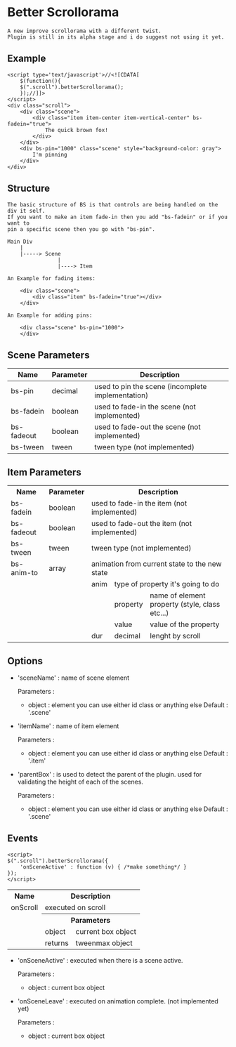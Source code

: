 Better Scrollorama
==================

    A new improve scrollorama with a different twist. 
    Plugin is still in its alpha stage and i do suggest not using it yet.

Example
--------

    <script type='text/javascript'>//<![CDATA[
        $(function(){
        $(".scroll").betterScrollorama();
        });//]]>
    </script>
    <div class="scroll">
        <div class="scene">
            <div class="item item-center item-vertical-center" bs-fadein="true">
                The quick brown fox!
            </div>
        </div>
        <div bs-pin="1000" class="scene" style="background-color: gray">
            I'm pinning
        </div>
    </div>


Structure
---------

    The basic structure of BS is that controls are being handled on the div it self. 
    If you want to make an item fade-in then you add "bs-fadein" or if you want to 
    pin a specific scene then you go with "bs-pin".
    
    Main Div
        |
        |-----> Scene
                    |
                    |----> Item
                    
    An Example for fading items:
    
        <div class="scene">
            <div class="item" bs-fadein="true"></div>
        </div>
        
    An Example for adding pins:
    
        <div class="scene" bs-pin="1000">
        </div>
        
Scene Parameters
----------------
    
| Name       | Parameter | Description                                       |
| ---------- | --------- | ------------------------------------------------- |
| bs-pin     | decimal   | used to pin the scene (incomplete implementation) |
| bs-fadein  | boolean   | used to fade-in the scene (not implemented)       |
| bs-fadeout | boolean   | used to fade-out the scene (not implemented)      |
| bs-tween   | tween     | tween type  (not implemented)                     |

Item Parameters
---------------
<table>
  <tr>
    <th>Name</th>
    <th>Parameter</th>
    <th colspan=5>Description</th>
  </tr>
  <tr>
    <td>bs-fadein</td>
    <td>boolean</td>
    <td colspan=5>used to fade-in the item  (not implemented) </td>
  </tr>
  <tr>
    <td>bs-fadeout</td>
    <td>boolean</td>
    <td colspan=5>used to fade-out the item  (not implemented) </td>
  </tr>
  <tr>
    <td>bs-tween</td>
    <td>tween</td>
    <td colspan=5>tween type  (not implemented) </td>
  </tr>
  <tr>
    <td>bs-anim-to</td>
    <td>array</td>
    <td colspan=5>animation from current state to the new state  </td>
  </tr>
  <tr>
    <td></td>
    <td></td>
    <td>anim</td>
    <td colspan=2>type of property it's going to do</td>
  </tr>
  <tr>
    <td></td>
    <td></td>
    <td></td>
    <td>property</td>
    <td>name of element property (style, class etc...)</td>
  </tr>
  <tr>
    <td></td>
    <td></td>
    <td></td>
    <td>value</td>
    <td>value of the property</td>
  </tr>
  <tr>
    <td></td>
    <td></td>
    <td>dur</td>
    <td>decimal</td>
    <td>lenght by scroll</td>
  </tr>
</table>

Options
-------

* 'sceneName' : name of scene element

    Parameters :
    + object : element you can use either id class or anything else
    Default : '.scene'
    
* 'itemName' : name of item element

    Parameters :
    + object : element you can use either id class or anything else
    Default : '.item'
    
* 'parentBox' : is used to detect the parent of the plugin. used for validating the height of each of the scenes.

    Parameters :
    + object : element you can use either id class or anything else
    Default : '.scene'
    

Events
-------

    <script>
    $(".scroll").betterScrollorama({
        'onSceneActive' : function (v) { /*make something*/ }
    });
    </script>
    
<table>
    <tr>
        <th>
            Name
        </th>
        <th colspan=2>
            Description
        </th>
    </tr>
    <tr>
        <td>
            onScroll
        </td>
        <td colspan=2>
            executed on scroll
        </td>
    </tr>
    <tr>
        <td>
        </td>
        <th colspan=2>
            Parameters
        </th>
    </tr>
    <tr>
        <td>
        </td>
        <td>
            object
        </td>
        <td>
            current box object
        </td>
    </tr>
    <tr>
        <td>
        </td>
        <td>
            returns
        </td>
        <td>
            tweenmax object
        </td>
    </tr>
</table>

* 'onSceneActive' : executed when there is a scene active.

    Parameters :
    + object : current box object

* 'onSceneLeave' : executed on animation complete.  (not implemented yet)

    Parameters :
    + object : current box object
